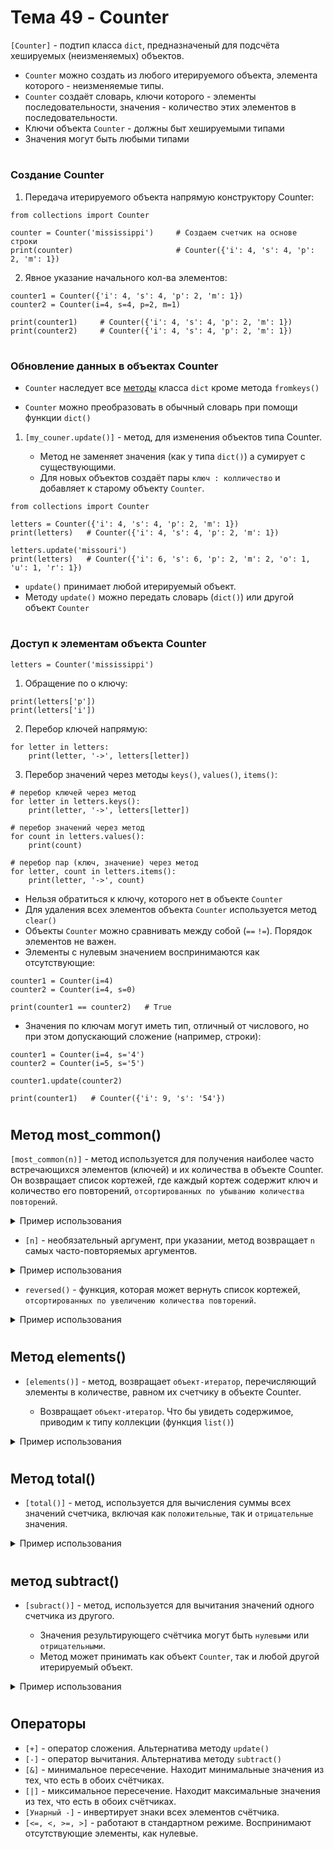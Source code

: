 # Тема 49 - Counter

`[Counter]` - подтип класса `dict`, предназначеный для подсчёта хешируемых (неизменяемых) объектов.

   - `Counter` можно создать из любого итерируемого объекта, элемента которого - неизменяемые типы.
   - `Counter` создаёт словарь, ключи которого - элементы последовательности, значения - количество этих элементов в последовательности.
   - Ключи объекта `Counter` - должны быт хешируемыми типами
   - Значения могут быть любыми типами
#
### Создание Counter  

1. Передача итерируемого объекта напрямую конструктору Counter:
```
from collections import Counter

counter = Counter('mississippi')     # Создаем счетчик на основе строки
print(counter)                       # Counter({'i': 4, 's': 4, 'p': 2, 'm': 1})
```
2. Явное указание начального кол-ва элементов:
```
counter1 = Counter({'i': 4, 's': 4, 'p': 2, 'm': 1})
counter2 = Counter(i=4, s=4, p=2, m=1)

print(counter1)     # Counter({'i': 4, 's': 4, 'p': 2, 'm': 1})
print(counter2)     # Counter({'i': 4, 's': 4, 'p': 2, 'm': 1})
```
#
### Обновление данных в объектах Counter

- `Counter` наследует все [методы](https://github.com/Skif3195/Python-Learning/blob/Guides/Python%20Core/Шпаргалка%20№5%20-%20Методы%20Словарей.md) класса `dict` кроме метода `fromkeys()`

- `Counter` можно преобразовать в обычный словарь при помощи функции `dict()`
1. `[my_couner.update()]` - метод, для изменения объектов типа Counter.  

      - Метод не заменяет значения (как у типа `dict()`) а сумирует с существующими.
      - Для новых объектов создаёт пары `ключ : колличество` и добавляет к старому объекту `Counter`.
```
from collections import Counter

letters = Counter({'i': 4, 's': 4, 'p': 2, 'm': 1})
print(letters)   # Counter({'i': 4, 's': 4, 'p': 2, 'm': 1})

letters.update('missouri')
print(letters)   # Counter({'i': 6, 's': 6, 'p': 2, 'm': 2, 'o': 1, 'u': 1, 'r': 1})
```

- `update()` принимает любой итерируемый объект.
- Методу `update()` можно передать словарь (`dict()`) или другой объект `Counter`
#
### Доступ к элементам объекта Counter  

`letters = Counter('mississippi')`  

1. Обращение по о ключу:
```
print(letters['p'])
print(letters['i'])
```
2. Перебор ключей напрямую:
```
for letter in letters:
    print(letter, '->', letters[letter])
```
3. Перебор значений через методы `keys()`, `values()`, `items()`:
```
# перебор ключей через метод
for letter in letters.keys():
    print(letter, '->', letters[letter])

# перебор значений через метод
for count in letters.values():
    print(count)

# перебор пар (ключ, значение) через метод
for letter, count in letters.items():
    print(letter, '->', count)
```
- Нельзя обратиться к ключу, которого нет в объекте `Counter`
- Для удаления всех элементов объекта `Counter` используется метод `clear()`
- Объекты `Counter` можно сравнивать между собой (`==`  `!=`). Порядок элементов не важен.
- Элементы с нулевым значением воспринимаются как отсутствующие:
```
counter1 = Counter(i=4)
counter2 = Counter(i=4, s=0)

print(counter1 == counter2)   # True
```
- Значения по ключам могут иметь тип, отличный от числового, но при этом допускающий сложение (например, строки):
```
counter1 = Counter(i=4, s='4')
counter2 = Counter(i=5, s='5')

counter1.update(counter2)

print(counter1)   # Counter({'i': 9, 's': '54'})
```
#
## Метод most_common()

`[most_common(n)]` - метод используется для получения наиболее часто встречающихся элементов (ключей) и их количества в объекте Counter. Он возвращает список кортежей, где каждый кортеж содержит ключ и количество его повторений, `отсортированных по убыванию количества повторений`.
<details>
  <summary>Пример использования</summary> 
   
```
from collections import Counter

# Создаем объект Counter
counter = Counter({'a': 3, 'b': 1, 'c': 2, 'd': 3})

# Получаем наиболее часто встречающиеся элементы
most_common_elements = counter.most_common()

# Выводим результат
print(most_common_elements)   # [('a', 3), ('d', 3), ('c', 2), ('b', 1)]
```
</details>

- `[n]` - необязательный аргумент, при указании, метод возвращает `n` самых часто-повторяемых аргументов.
<details>
  <summary>Пример использования</summary> 

```
from collections import Counter

# Создаем объект Counter
counter = Counter({'a': 3, 'b': 1, 'c': 2, 'd': 3})

# Получаем два наиболее часто встречающихся элемента
most_common_elements = counter.most_common(2)

print(most_common_elements)   # [('a', 3), ('d', 3)]
```
</details>

- `reversed()` - функция, которая может вернуть список кортежей, `отсортированных по увеличению количества повторений`.
<details>
  <summary>Пример использования</summary>

```
from collections import Counter

# Создаем объект Counter
counter = Counter({'a': 3, 'b': 1, 'c': 2, 'd': 3})

# Получаем наиболее часто встречающиеся элементы
# По умолчанию - по возврастанию
most_common_elements = counter.most_common()

# Разворачиваем список значений
most_common_elements_asc = list(reversed(most_common_elements))

# Выводим результат
print(most_common_elements_asc)
```
</details>

#
## Метод elements()

- `[elements()]` - метод, возвращает `объект-итератор`, перечисляющий элементы в количестве, равном их счетчику в объекте Counter.

     - Возвращает `объект-итератор`. Что бы увидеть содержимое, приводим к типу коллекции (функция `list()`)

<details>
  <summary>Пример использования</summary>

```
from collections import Counter

# Создаем объект Counter
counter = Counter({'a': 3, 'b': 1, 'c': 2})

# Получаем итератор элементов
elements_iterator = counter.elements()

print(list(elements_iterator))   # ['a', 'a', 'a', 'b', 'c', 'c']
```

</details>

#

## Метод total()

- `[total()]` - метод, используется для вычисления суммы всех значений счетчика, включая как `положительные`, так и `отрицательные` значения.

<details>
  <summary>Пример использования</summary>

```
from collections import Counter

# Создаем объект Counter с положительными и отрицательными значениями
counter = Counter({'a': 3, 'b': -1, 'c': 2})

# Получаем сумму всех значений счетчика, включая отрицательные
total_count = counter.total()

# Выводим результат
print(total_count)   # 4
```

</details>

#

## метод subtract()

- `[subract()]` - метод, используется для вычитания значений одного счетчика из другого.

     - Значения результирующего счётчика могут быть `нулевыми` или `отрицательными`.
     - Метод может принимать как объект `Counter`, так и любой другой итерируемый объект.

<details>
  <summary>Пример использования</summary>

```
from collections import Counter

# Создаем два объекта Counter
counter1 = Counter({'a': 3, 'b': 2, 'c': 1})
counter2 = Counter({'a': 1, 'b': 1, 'd': 1})

# Вычитаем значения счетчика counter2 из счетчика counter1
counter1.subtract(counter2)

# Выводим результат
print(counter1)
```

</details>

#

## Операторы

- `[+]` - оператор сложения. Альтернатива методу `update()`
- `[-]` - оператор вычитания. Альтернатива методу `subtract()`
- `[&]` - минимальное пересечение. Находит минимальные значения из тех, что есть в обоих счётчиках.
- `[|]` - миксимальное пересечение. Находит максимальные значения из тех, что есть в обоих счётчиках.
- `[Унарный -]` - инвертирует знаки всех элементов счётчика.
- `[<=, <, >=, >]` - работают в стандартном режиме. Воспринимают отсутствующие элементы, как нулевые.

